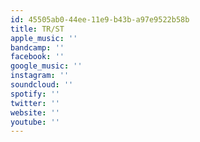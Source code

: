 ```yaml
---
id: 45505ab0-44ee-11e9-b43b-a97e9522b58b
title: TR/ST
apple_music: ''
bandcamp: ''
facebook: ''
google_music: ''
instagram: ''
soundcloud: ''
spotify: ''
twitter: ''
website: ''
youtube: ''
---
```

